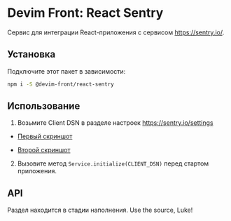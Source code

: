 # Devim Front: React Sentry

Сервис для интеграции React-приложения с сервисом <https://sentry.io/>.

## Установка

Подключите этот пакет в зависимости:

```bash
npm i -S @devim-front/react-sentry
```

## Использование

1. Возьмите Client DSN в разделе настроек <https://sentry.io/settings>

- [Первый скриншот](https://prnt.sc/spdj5e)

- [Второй скриншот](https://prnt.sc/spdjv4)

2. Вызовите метод `Service.initialize(CLIENT_DSN)` перед стартом приложения.

## API

Раздел находится в стадии наполнения. Use the source, Luke!
